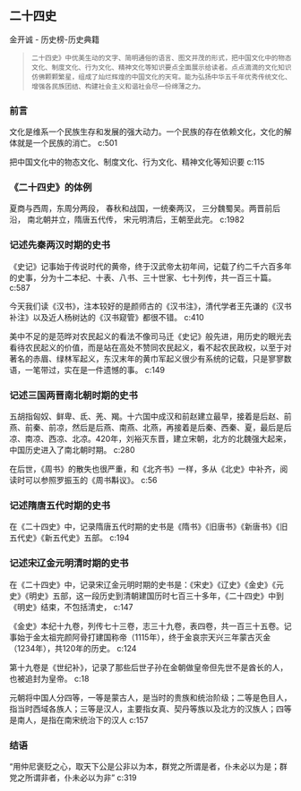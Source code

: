 ## 二十四史

金开诚  -  历史榜-历史典籍

>     二十四史》中优美生动的文字、简明通俗的语言、图文并茂的形式，把中国文化中的物态文化、制度文化、行为文化、精神文化等知识要点全面展示给读者。点点滴滴的文化知识仿佛颗颗繁星，组成了灿烂辉煌的中国文化的天穹。能为弘扬中华五千年优秀传统文化、增强各民族团结、构建社会主义和谐社会尽一份绵薄之力。


### 前言

文化是维系一个民族生存和发展的强大动力。一个民族的存在依赖文化，文化的解体就是一个民族的消亡。 c:501

把中国文化中的物态文化、制度文化、行为文化、精神文化等知识要 c:115

### 《二十四史》的体例

夏商与西周，东周分两段，    春秋和战国，一统秦两汉，    三分魏蜀吴。两晋前后沿，    南北朝并立，隋唐五代传，    宋元明清后，王朝至此完。 c:1982

### 记述先秦两汉时期的史书

《史记》记事始于传说时代的黄帝，终于汉武帝太初年间，记载了约二千六百多年的史事，分为十二本纪、十表、八书、三十世家、七十列传，共一百三十篇。 c:587

今天我们读《汉书》，注本较好的是颜师古的《汉书注》，清代学者王先谦的《汉书补注》以及近人杨树达的《汉书窥管》都很不错。 c:410

美中不足的是范晔对农民起义的看法不像司马迁《史记》般先进，用历史的眼光去看待农民起义的价值，而是站在高处不赞同农民起义，看不起农民政权，以至于对著名的赤眉、绿林军起义，东汉末年的黄巾军起义很少有系统的记载，只是寥寥数语，一笔带过，实在是一件遗憾的事。 c:149

### 记述三国两晋南北朝时期的史书

五胡指匈奴、鲜卑、氐、羌、羯。十六国中成汉和前赵建立最早，接着是后赵、前燕、前秦、前凉，然后是后燕、南燕、北燕，再接着是后秦、西秦、夏，最后是后凉、南凉、西凉、北凉。420年，刘裕灭东晋，建立宋朝，北方的北魏强大起来，中国历史进入了南北朝时期。 c:280

在后世，《周书》的散失也很严重，和《北齐书》一样，多从《北史》中补齐，阅读时可以参照罗振玉的《周书斠议》。 c:56

### 记述隋唐五代时期的史书

在《二十四史》中，记录隋唐五代时期的史书是《隋书》《旧唐书》《新唐书》《旧五代史》《新五代史》五部。 c:194

### 记述宋辽金元明清时期的史书

在《二十四史》中，记录宋辽金元明时期的史书是：《宋史》《辽史》《金史》《元史》《明史》五部，这一段历史到清朝建国历时七百三十多年，《二十四史》中到《明史》结束，不包括清史， c:147

《金史》本纪十九卷，列传七十三卷，志三十九卷，表四卷，共一百三十五卷。记事始于金太祖完颜阿骨打建国称帝（1115年），终于金哀宗天兴三年蒙古灭金（1234年），共120年的历史。 c:124

第十九卷是《世纪补》，记录了那些后世子孙在金朝做皇帝但先世不是酋长的人，也被追封为皇帝。 c:18

元朝将中国人分四等，一等是蒙古人，是当时的贵族和统治阶级；二等是色目人，指当时西域各族人；三等是汉人，主要指女真、契丹等族以及北方的汉族人；四等是南人，是指在南宋统治下的汉人 c:157

### 结语

“用仲尼褒贬之心，取天下公是公非以为本，群党之所谓是者，仆未必以为是；群党之所谓非者，仆未必以为非” c:319